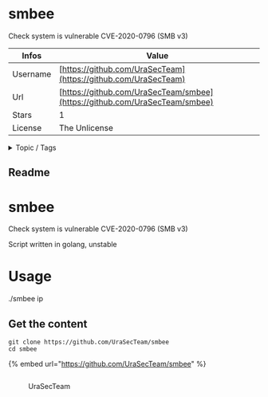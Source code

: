 # smbee

Check system is vulnerable CVE-2020-0796 (SMB v3)

| Infos    | Value                                                              |
| -------- | -------------------------------------------------------------------|
| Username | [https://github.com/UraSecTeam](https://github.com/UraSecTeam) |
| Url      | [https://github.com/UraSecTeam/smbee](https://github.com/UraSecTeam/smbee)                                               |
| Stars    | 1                                                          |
| License  | The Unlicense                                                        |

<details>

<summary>Topic / Tags</summary>

* coronablue* cve-2020-0796* smbghost

</details>

## Readme

# smbee
Check system is vulnerable CVE-2020-0796 (SMB v3)

Script written in golang, unstable
# Usage
./smbee ip



## Get the content

```
git clone https://github.com/UraSecTeam/smbee
cd smbee
```

{% embed url="https://github.com/UraSecTeam/smbee" %}

<figure><img src="https://avatars.githubusercontent.com/u/23280827?v=4" alt=""><figcaption><p>UraSecTeam</p></figcaption></figure>
